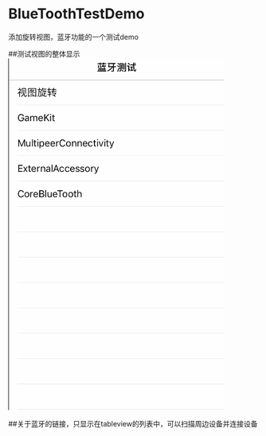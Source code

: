 # BlueToothTestDemo
添加旋转视图，蓝牙功能的一个测试demo

##测试视图的整体显示
![动态图展示](https://github.com/zhangjiang1203/BlueToothTestDemo/blob/master/rotationGif.gif "动态图")

##关于蓝牙的链接，只显示在tableview的列表中，可以扫描周边设备并连接设备

